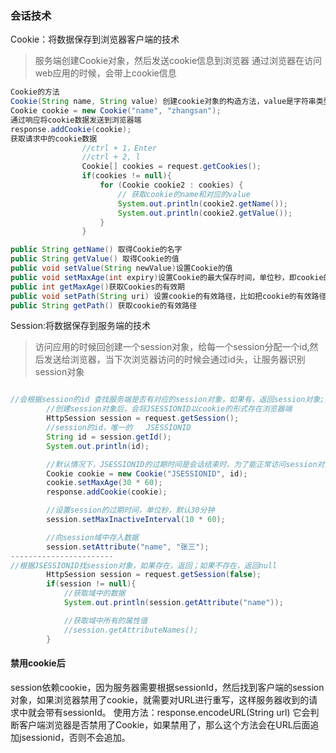 ### 会话技术
Cookie：将数据保存到浏览器客户端的技术
>服务端创建Cookie对象，然后发送cookie信息到浏览器
通过浏览器在访问web应用的时候，会带上cookie信息

~~~ java
Cookie的方法
Cookie(String name, String value) 创建cookie对象的构造方法，value是字符串类型，不能使用中文
Cookie cookie = new Cookie("name", "zhangsan");
通过响应将cookie数据发送到浏览器端
response.addCookie(cookie);
获取请求中的cookie数据
				//ctrl + 1，Enter
				//ctrl + 2, l
				Cookie[] cookies = request.getCookies();
				if(cookies != null){
					for (Cookie cookie2 : cookies) {
						// 获取cookie的name和对应的value
						System.out.println(cookie2.getName());
						System.out.println(cookie2.getValue());
					}
				}

public String getName() 取得Cookie的名字
public String getValue() 取得Cookie的值
public void setValue(String newValue)设置Cookie的值
public void setMaxAge(int expiry)设置Cookie的最大保存时间，单位秒，即cookie的有效期，默认会话结束，cookie失效
public int getMaxAge()获取Cookies的有效期
public void setPath(String uri) 设置cookie的有效路径，比如把cookie的有效路径设置为"/aaa"，那么浏览器访问"aaa"的web资源时，就会带上cookie
public String getPath() 获取cookie的有效路径
~~~
Session:将数据保存到服务端的技术
>访问应用的时候回创建一个session对象，给每一个session分配一个id,然后发送给浏览器，当下次浏览器访问的时候会通过id头，让服务器识别session对象

~~~ java

//会根据session的id 查找服务端是否有对应的session对象，如果有，返回session对象;如果没有创建session对象
		//创建session对象后，会将JSESSIONID以cookie的形式存在浏览器端
		HttpSession session = request.getSession();
		//session的id，唯一的   JSESSIONID
		String id = session.getId();
		System.out.println(id);

		//默认情况下，JSESSIONID的过期时间是会话结束时，为了能正常访问session对象，需要手动将JSESSIONID存储到cookie中，并设置一个合适的过期时间
		Cookie cookie = new Cookie("JSESSIONID", id);
		cookie.setMaxAge(30 * 60);
		response.addCookie(cookie);

		//设置session的过期时间，单位秒，默认30分钟
		session.setMaxInactiveInterval(10 * 60);

		//向session域中存入数据
		session.setAttribute("name", "张三");
-----------------------		
//根据JSESSIONID找session对象，如果存在，返回；如果不存在，返回null
		HttpSession session = request.getSession(false);
		if(session != null){
			//获取域中的数据
			System.out.println(session.getAttribute("name"));

			//获取域中所有的属性值
			//session.getAttributeNames();
		}

~~~
#### 禁用cookie后
session依赖cookie，因为服务器需要根据sessionId，然后找到客户端的session对象，如果浏览器禁用了cookie，就需要对URL进行重写，这样服务器收到的请求中就会带有sessionId。
使用方法：response.encodeURL(String url)
它会判断客户端浏览器是否禁用了Cookie，如果禁用了，那么这个方法会在URL后面追加jsessionid，否则不会追加。
